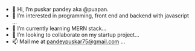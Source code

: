- 👋 Hi, I’m puskar pandey aka @puapan.
- 👀 I’m interested in programming, front end and backend with javascript ...
- 🌱 I’m currently learning MERN stack...
- 💞️ I’m looking to collaborate on my startup project...
- 📫 Mail me at pandeypuskar75@gmail.com ...

<!---
puapan/puapan is a ✨ special ✨ repository because its `README.md` (this file) appears on your GitHub profile.
You can click the Preview link to take a look at your changes.
--->
